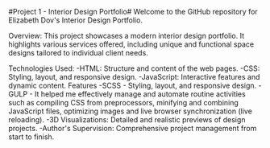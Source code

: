 #Project 1 - Interior Design Portfolio#
Welcome to the GitHub repository for Elizabeth Dov's Interior Design Portfolio. 

Overview:
This project showcases a modern interior design portfolio. It highlights various services offered, including unique and functional space designs tailored to individual client needs.

Technologies Used:
-HTML: Structure and content of the web pages.
-CSS: Styling, layout, and responsive design.
-JavaScript: Interactive features and dynamic content. Features
-SCSS</u> - Styling, layout, and responsive design.
-GULP - It helped me effectively manage and automate routine activities such as compiling CSS from preprocessors, 
minifying and combining JavaScript files, optimizing images and live browser synchronization (live reloading).
-3D Visualizations: Detailed and realistic previews of design projects.
-Author's Supervision: Comprehensive project management from start to finish.



